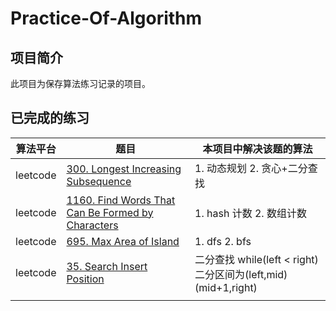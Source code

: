 # Practice-Of-Algorithm

## 项目简介
此项目为保存算法练习记录的项目。

## 已完成的练习

| 算法平台 | 题目                                                         | 本项目中解决该题的算法 |
| -------- | ------------------------------------------------------------ | ---------------------- |
| leetcode |[300. Longest Increasing Subsequence](https://leetcode-cn.com/problems/longest-increasing-subsequence/) | 1. 动态规划 2. 贪心+二分查找            |
| leetcode | [1160. Find Words That Can Be Formed by Characters](https://leetcode-cn.com/problems/find-words-that-can-be-formed-by-characters/submissions/) | 1. hash 计数 2. 数组计数 |
| leetcode | [695. Max Area of Island](https://leetcode-cn.com/problems/max-area-of-island/) | 1. dfs 2. bfs |
| leetcode | [35. Search Insert Position](https://leetcode-cn.com/problems/search-insert-position/) | 二分查找 while(left < right) 二分区间为(left,mid) (mid+1,right) |
|          |                                                              |                        |


